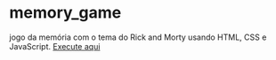 # memory_game
  jogo da memória com o tema do Rick and Morty usando HTML, CSS e JavaScript.
<a href="https://flaviooprogramador.github.io/memory_game/">Execute aqui</a>
